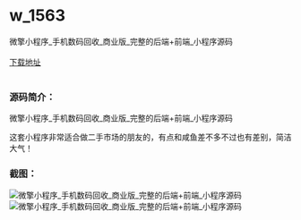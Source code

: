 # w_1563
微擎小程序_手机数码回收_商业版_完整的后端+前端_小程序源码
<br/></br>
[下载地址](https://www.uuid2.com/1563.html "下载地址")
<br/></br>
<h3>源码简介：</h3>
<p>微擎小程序_手机数码回收_商业版_完整的后端+前端_小程序源码<p>
<p>这套小程序非常适合做二手市场的朋友的，有点和咸鱼差不多不过也有差别，简洁大气！<p>
<h3>截图：</h3>
<img src="https://www.uuid2.com/wp-content/uploads/img/202109/ad1c1ac486.png" alt="微擎小程序_手机数码回收_商业版_完整的后端+前端_小程序源码"><img src="https://www.uuid2.com/wp-content/uploads/img/202109/3df5ba1274.png" alt="微擎小程序_手机数码回收_商业版_完整的后端+前端_小程序源码">
